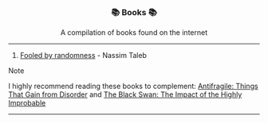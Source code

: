<div align="center">

### 📚 Books 📚
  
A compilation of books found on the internet

</div>

<div align="left">

--- 

1. [Fooled by randomness](https://github.com/SrVladyslav/Books/blob/main/Economy%20and%20Finance/Taleb_Nassim_Nicholas_Fooled_by_Randomness.epub) - Nassim Taleb 


> [!NOTE]
> 
> I highly recommend reading these books to complement: [Antifragile: Things That Gain from Disorder](https://www.amazon.com/-/es/Nassim-Nicholas-Taleb/dp/1400067820/ref=tmm_hrd_swatch_0?_encoding=UTF8&dib_tag=se&dib=eyJ2IjoiMSJ9.C3e4IagEiQHRzgC0W8S0KiKomCJF3cemEQ4o4tL9g32nnHijZlC93c82ugOO1kSjgshvyoQ2EqNmZZHHE_AgoKxkBX9B5X4bx4BTaYM2DZih55NqlYwYvnUzd0clgqYinDlovWuzE36TzRzP8JIwhkV2KqRIVRHexYzKFPoAZb2U63z9e-zI3vIwv6-hgEWNIYHfeBy0iufjfHoOpgmzZpHG18xbAHKymKkAuCFAIVw.eMDfE7vcYeJd7xgFSKsiKqvRBUcG87PVR4t1n5LZVw8&qid=1711557654&sr=1-1) and [The Black Swan: The Impact of the Highly Improbable](https://www.amazon.com/-/es/Nassim-Nicholas-Taleb/dp/1400063515/ref=sr_1_2?crid=54QXN8D3QC20&dib=eyJ2IjoiMSJ9.ROcwTqpLNFvPrfdMSYUVrG-cbovn0MMYkmZAVcwJoCuIA8UQDqvM4qgmc3bkLgaxCzLUmF7W_v_JhJFiPyJUiEI2a2gVfFyEq1bgyaRGrdO3BIg-hcZlwJQ45OSJ3Q23KMXNHpIPlCgU04jQD_36Vlvwi4DqSGGytkXYsC9hZERo33EYsNlxQxXun0C28K6hjmedmLOZCmY36It3xlIn-8bUKea_oRT7NW0bxhCWCpI.cTU76rm7RLcEH2MmRr359q-WsMLJmrPFgCN5EARtwmE&dib_tag=se&keywords=black+swan&qid=1711557715&s=books&sprefix=Black+s%2Cstripbooks-intl-ship%2C169&sr=1-2)


---

</div>
